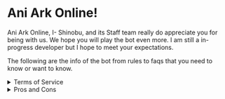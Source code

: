 # Ani Ark Online!

Ani Ark Online, I- Shinobu, and its Staff team really do appreciate you for being with us. We hope you will play the bot even more. I am still a in-progress developer but I hope to meet your expectations.
<p> The following are the info of the bot from rules to faqs that you need to know or want to know.</p>

<details>
<summary>Terms of Service</summary>
<br>
- Using any kind of bugs, errors, glitch on the bot to take advantage in resources.<br>
<p>
• We request you to report it immediately in official server.<br></p>
<p>- Automating account(self-bot) to gain unfair lead among the other players.<br></p>
<p>- Cross trade & RMT(Real Money Trade).<br>
   • Includes 'Server Roles', 'Server Position'.<br></p>
- Involving/supporting those who is doing the above act.<br>

We kindly appreciate you if you are not involved in these activities and will not want you to do so.
</details>

<details>
<summary>Pros and Cons</summary>
<br>
As if you want to know I might tell you that Ani Ark Online is an F2P(Free to Play) discord game bot that I made for fun. Well because of that the bot is running in a free server which gives us a great disadvantage.<br>

Pros<br>
- Free to play<br>

Cons<br>
- Hosting ends(no 24/7)<br>
- Less Characters<br>
- Shuts down for every 5 mins sometimes.<br>
